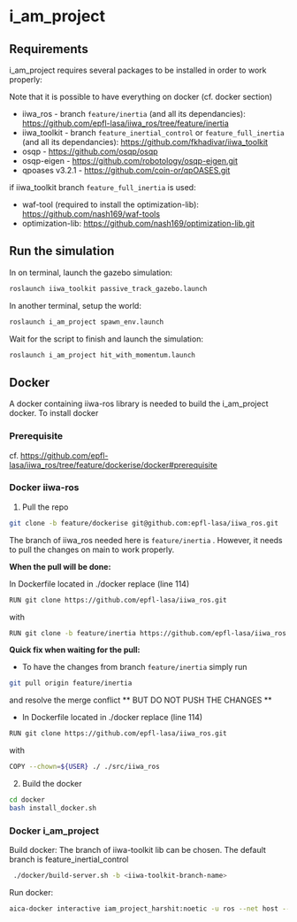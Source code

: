 # i_am_project

## Requirements
i_am_project requires several packages to be installed in order to work properly:

Note that it is possible to have everything on docker (cf. docker section)

* iiwa_ros - branch `feature/inertia` (and all its dependancies): https://github.com/epfl-lasa/iiwa_ros/tree/feature/inertia
* iiwa_toolkit - branch `feature_inertial_control` or `feature_full_inertia` (and all its dependancies):  https://github.com/fkhadivar/iiwa_toolkit
* osqp - https://github.com/osqp/osqp
* osqp-eigen - https://github.com/robotology/osqp-eigen.git
* qpoases v3.2.1 - https://github.com/coin-or/qpOASES.git

if iiwa_toolkit branch `feature_full_inertia` is used:

* waf-tool (required to install the optimization-lib): https://github.com/nash169/waf-tools
* optimization-lib: https://github.com/nash169/optimization-lib.git 

## Run the simulation

In on terminal, launch the gazebo simulation:
``` bash
roslaunch iiwa_toolkit passive_track_gazebo.launch
```
In another terminal, setup the world:
```bash
roslaunch i_am_project spawn_env.launch
```
Wait for the script to finish and launch the simulation:
```bash
roslaunch i_am_project hit_with_momentum.launch 
```


## Docker

A docker containing iiwa-ros library is needed to build the i_am_project docker.
To install docker

### Prerequisite

cf. https://github.com/epfl-lasa/iiwa_ros/tree/feature/dockerise/docker#prerequisite


### Docker iiwa-ros

1. Pull the repo
```bash
git clone -b feature/dockerise git@github.com:epfl-lasa/iiwa_ros.git
```
The branch of iiwa_ros needed here is `feature/inertia` . However, it needs to pull the changes on main to work properly.

**When the pull will be done:**

In Dockerfile located in ./docker replace (line 114)
```bash
RUN git clone https://github.com/epfl-lasa/iiwa_ros.git
```
with 
``` bash
RUN git clone -b feature/inertia https://github.com/epfl-lasa/iiwa_ros.git
```

**Quick fix when waiting for the pull:**

* To have the changes from branch `feature/inertia` simply run
``` bash
git pull origin feature/inertia
```
and resolve the merge conflict ** BUT DO NOT PUSH THE CHANGES **

* In Dockerfile located in ./docker replace (line 114)
```bash
RUN git clone https://github.com/epfl-lasa/iiwa_ros.git
```
with 
``` bash
COPY --chown=${USER} ./ ./src/iiwa_ros
```

2. Build the docker
``` bash
cd docker
bash install_docker.sh
```

### Docker i_am_project

Build docker:
The branch of iiwa-toolkit lib can be chosen. The default branch is feature_inertial_control

```bash
 ./docker/build-server.sh -b <iiwa-toolkit-branch-name>
```

Run docker:

``` bash 
aica-docker interactive iam_project_harshit:noetic -u ros --net host --no-hostname -v /path_to_project/i_am_project:/home/ros/ros_ws/src/i_am_project
```



